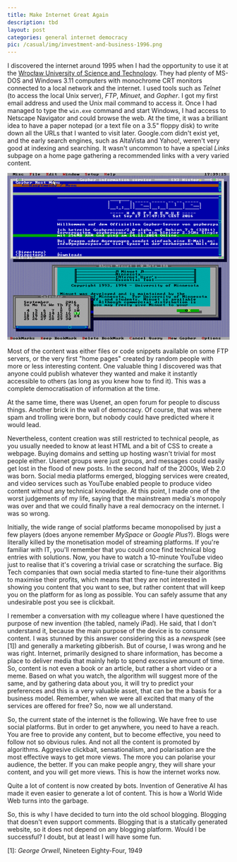```yaml
---
title: Make Internet Great Again
description: tbd
layout: post
categories: general internet democracy
pic: /casual/img/investment-and-business-1996.png
---
```

I discovered the internet around 1995 when I had the opportunity to use it at the [Wrocław University of Science and Technology](https://pwr.edu.pl/en/). They had plenty of MS-DOS and Windows 3.11 computers with monochrome CRT monitors connected to a local network and the internet. I used tools such as *Telnet* (to access the local Unix server), *FTP*, *Minuet*, and *Gopher*. I got my first email address and used the Unix mail command to access it. Once I had managed to type the `win.exe` command and start Windows, I had access to Netscape Navigator and could browse the web. At the time, it was a brilliant idea to have a paper notepad (or a text file on a 3.5" floppy disk) to write down all the URLs that I wanted to visit later. Google.com didn't exist yet, and the early search engines, such as AltaVista and Yahoo!, weren't very good at indexing and searching. It wasn't uncommon to have a special *Links* subpage on a home page gathering a recommended links with a very varied content.

![Minuet screen - source: Wikipedia](/casual/img/Minnesota_Internet_Users_Essential_Tool_1.8.gif)

Most of the content was either files or code snippets available on some FTP servers, or the very first "home pages" created by random people with more or less interesting content. One valuable thing I discovered was that anyone could publish whatever they wanted and make it instantly accessible to others (as long as you knew how to find it). This was a complete democratisation of information at the time.

At the same time, there was Usenet, an open forum for people to discuss things. Another brick in the wall of democracy. Of course, that was where spam and trolling were born, but nobody could have predicted where it would lead.

Nevertheless, content creation was still restricted to technical people, as you usually needed to know at least HTML and a bit of CSS to create a webpage. Buying domains and setting up hosting wasn't trivial for most people either. Usenet groups were just groups, and messages could easily get lost in the flood of new posts. In the second half of the 2000s, Web 2.0 was born. Social media platforms emerged, blogging services were created, and video services such as YouTube enabled people to produce video content without any technical knowledge. At this point, I made one of the worst judgements of my life, saying that the mainstream media's monopoly was over and that we could finally have a real democracy on the internet. I was so wrong.

Initially, the wide range of social platforms became monopolised by just a few players (does anyone remember *MySpace* or *Google Plus*?). Blogs were literally killed by the monetisation model of streaming platforms. If you're familiar with IT, you'll remember that you could once find technical blog entries with solutions. Now, you have to watch a 10-minute YouTube video just to realise that it's covering a trivial case or scratching the surface. Big Tech companies that own social media started to fine-tune their algorithms to maximise their profits, which means that they are not interested in showing you content that you want to see, but rather content that will keep you on the platform for as long as possible. You can safely assume that any undesirable post you see is clickbait.

I remember a conversation with my colleague where I have questioned the purpose of new invention (the tabled, namely iPad). He said, that I don't understand it, because the main purpose of the device is to consume content. I was stunned by this answer considering this as a *newspeak* (see [1]) and generally a marketing gibberish. But of course, I was wrong and he was right. Internet, primarily designed to share information, has become a place to deliver media that mainly help to spend excessive amount of time. So, content is not even a book or an article, but rather a short video or a meme. Based on what you watch, the algorithm will suggest more of the same, and by gathering data about you, it will try to predict your preferences and this is a very valuable asset, that can be the a basis for a business model. Remember, when we were all excited that many of the services are offered for free? So, now we all understand.

So, the current state of the internet is the following. We have free to use social platforms. But in order to get anywhere, you need to have a reach. You are free to provide any content, but to become effective, you need to follow not so obvious rules. And not all the content is promoted by algorithms. Aggresive clickbait, sensationalism, and polarisation are the most effective ways to get more views. The more you can polarise your audience, the better. If you can make people angry, they will share your content, and you will get more views. This is how the internet works now.

Quite a lot of content is now created by bots. Invention of Generative AI has made it even easier to generate a lot of content. This is how a World Wide Web turns into the garbage.

So, this is why I have decided to turn into the old school blogging. Blogging that doesn't even support comments. Blogging that is a statically generated website, so it does not depend on any blogging platform. Would I be successful? I doubt, but at least I will have some fun.

[1]: *George Orwell*, Nineteen Eighty-Four, 1949
